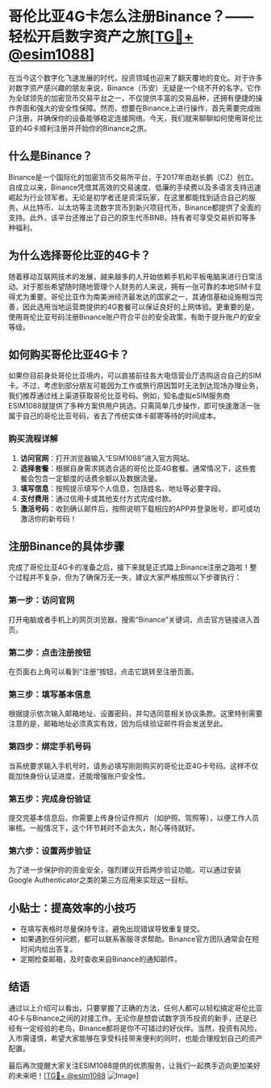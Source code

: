 # 哥伦比亚4G卡怎么注册Binance？——轻松开启数字资产之旅[[TG💪+ @esim1088](https://t.me/s/esim1088)]

在当今这个数字化飞速发展的时代，投资领域也迎来了翻天覆地的变化。对于许多对数字资产感兴趣的朋友来说，Binance（币安）无疑是一个绕不开的名字。它作为全球领先的加密货币交易平台之一，不仅提供丰富的交易品种，还拥有便捷的操作界面和强大的安全性保障。然而，想要在Binance上进行操作，首先需要完成账户注册，并确保你的设备能够稳定连接网络。今天，我们就来聊聊如何使用哥伦比亚的4G卡顺利注册并开始你的Binance之旅。

## 什么是Binance？

Binance是一个国际化的加密货币交易所平台，于2017年由赵长鹏（CZ）创立。自成立以来，Binance凭借其高效的交易速度、低廉的手续费以及多语言支持迅速崛起为行业领军者。无论是初学者还是资深玩家，在这里都能找到适合自己的服务。从比特币、以太坊等主流数字货币到新兴项目代币，Binance都提供了全面的支持。此外，该平台还推出了自己的原生代币BNB，持有者可享受交易折扣等多种福利。

## 为什么选择哥伦比亚的4G卡？

随着移动互联网技术的发展，越来越多的人开始依赖手机和平板电脑来进行日常活动。对于那些希望随时随地管理个人财务的人来说，拥有一张可靠的本地SIM卡显得尤为重要。哥伦比亚作为南美洲经济最发达的国家之一，其通信基础设施相当完善，因此选用当地运营商提供的4G套餐可以保证良好的上网体验。更重要的是，使用哥伦比亚号码注册Binance账户符合平台的安全政策，有助于提升账户的安全等级。

## 如何购买哥伦比亚4G卡？

如果你目前身处哥伦比亚境内，可以直接前往各大电信营业厅选购适合自己的SIM卡。不过，考虑到部分朋友可能因为工作或旅行原因暂时无法到达现场办理业务，我们推荐通过线上渠道获取哥伦比亚号码。例如，知名虚拟eSIM服务商ESIM1088就提供了多种方案供用户挑选。只需简单几步操作，即可快速激活一张属于自己的哥伦比亚号码，省去了传统实体卡邮寄等待的时间成本。

### 购买流程详解

1. **访问官网**：打开浏览器输入“ESIM1088”进入官方网站。
2. **选择套餐**：根据自身需求挑选合适的哥伦比亚4G套餐。通常情况下，这些套餐会包含一定额度的话费余额以及数据流量。
3. **填写信息**：按照提示填写个人信息，包括姓名、地址等必要字段。
4. **支付费用**：通过信用卡或其他支付方式完成付款。
5. **激活号码**：收到确认邮件后，按照说明下载相应的APP并登录账号，即可成功激活你的新号码！

## 注册Binance的具体步骤

完成了哥伦比亚4G卡的准备之后，接下来就是正式踏上Binance注册之路啦！整个过程并不复杂，但为了确保万无一失，建议大家严格按照以下步骤执行：

### 第一步：访问官网
打开电脑或者手机上的网页浏览器，搜索“Binance”关键词，点击官方链接进入首页。

### 第二步：点击注册按钮
在页面右上角可以看到“注册”按钮，点击它跳转至注册页面。

### 第三步：填写基本信息
根据提示依次输入邮箱地址、设置密码，并勾选同意相关协议条款。这里特别需要注意的是，邮箱地址必须真实有效，因为后续验证邮件将会发送至此。

### 第四步：绑定手机号码
当系统要求输入手机号时，请务必填写刚刚购买的哥伦比亚4G卡号码。这样不仅能加快身份认证进度，还能增强账户安全性。

### 第五步：完成身份验证
提交完基本信息后，你需要上传身份证件照片（如护照、驾照等），以便工作人员审核。一般情况下，这个环节耗时不会太久，耐心等待就好。

### 第六步：设置两步验证
为了进一步保护你的资金安全，强烈建议开启两步验证功能。可以通过安装Google Authenticator之类的第三方应用来实现这一目标。

## 小贴士：提高效率的小技巧

- 在填写表格时尽量保持专注，避免出现错误导致重复提交。
- 如果遇到任何问题，都可以联系客服寻求帮助。Binance官方团队通常会在短时间内给出答复。
- 定期检查邮箱，及时查收来自Binance的通知邮件。

## 结语

通过以上介绍可以看出，只要掌握了正确的方法，任何人都可以轻松搞定哥伦比亚4G卡与Binance之间的对接工作。无论你是想尝试数字货币投资的新手，还是已经有一定经验的老鸟，Binance都将是你不可错过的好伙伴。当然，投资有风险，入市需谨慎，希望大家能够在享受科技带来便利的同时，也能合理规划自己的资产配置。

最后再次提醒大家关注ESIM1088提供的优质服务，让我们一起携手迈向更加美好的未来吧！[[TG💪+ @esim1088](https://t.me/s/esim1088) ![Image](https://i.postimg.cc/4NQfJmqS/Snipaste-2025-05-13-00-14-12.png)]